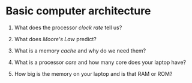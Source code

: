 # Basic computer architecture

1. What does the processor *clock rate* tell us?

1. What does *Moore's Law* predict?

1. What is a memory *cache* and why do we need them?

1. What is a processor *core* and how many core does your laptop have?

1. How big is the memory on your laptop and is that RAM or ROM?
